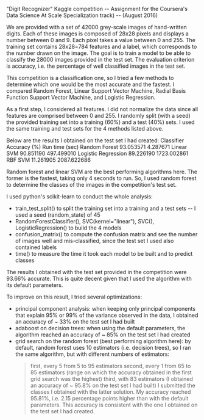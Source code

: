 "Digit Recognizer" Kaggle competition
-- Assignment for the Coursera's Data Science At Scale Specialization track) --
(August 2016)

We are provided with a set of 42000 grey-scale images of hand-written digits. Each of these images is composed of 28x28 pixels and displays a number between 0 and 9. Each pixel takes a value between 0 and 255. The training set contains 28x28=784 features and a label, which corresponds to the number drawn on the image.
The goal is to train a model to be able to classify the 28000 images provided in the test set.
The evaluation criterion is accuracy, i.e. the percentage of well classified images in the test set.


This competition is a classification one, so I tried a few methods to determine which one would be the most accurate and the fastest. I compared Random Forest, Linear Support Vector Machine, Radial Basis Function Support Vector Machine, and Logistic Regression.

As a first step, I considered all features. I did not normalize the data since all features are comprised between 0 and 255. I randomly split (with a seed) the provided training set into a training (60%) and a test (40%) sets. I used the same training and test sets for the 4 methods listed above.

Below are the results I obtained on the test set I had created:
           Classifier  Accuracy (%)  Run time (sec)
        Random Forest     93.053571        4.287671
           Linear SVM     90.851190      497.499010
  Logistic Regression     89.226190     1723.002861
              RBF SVM     11.261905     2087.622686

Random forest and linear SVM are the best performing algorithms here. The former is the fastest, taking only 4 seconds to run. So, I used random forest to determine the classes of the images in the competition's test set.


I used python's scikit-learn to conduct the whole analysis:
* train_test_split() to split the training set into a training and a test sets -- I used a seed (random_state) of 45
* RandomForestClassifier(), SVC(kernel="linear"), SVC(), LogisticRegression() to build the 4 models
* confusion_matrix() to compute the confusion matrix and see the number of images well and mis-classified, since the test set I used also contained labels
* time() to measure the time it took each model to be built and to predict classes


The results I obtained with the test set provided in the competition were 93.66% accurate. This is quite decent given that I used the algorithm with its default parameters.


To improve on this result, I tried several optimizations:
* principal component analysis: when keeping only principal components that explain 95% or 99% of the variance observed in the data, I obtained an accuracy of ~ 33% on the test set I had built
* adaboost on decision trees: when using the default parameters, the algorithm reached an accuracy of ~ 85% on the test set I had created
* grid search on the random forest (best performing algorithm here): by default, random forest uses 10 estimators (i.e. decision trees), so I ran the same algorithm, but with different numbers of estimators:
	> first, every 5 from 5 to 95 estimators
	> second, every 1 from 65 to 85 estimators (range on which the accuracy obtained in the first grid search was the highest)
	> third, with 83 estimators (I obtained an accuracy of ~ 95.8% on the test set I had built)
I submitted the classes I obtained with the latter solution. My accuracy reached 95.81%, i.e. 2.15 percentage points higher than with the default parameters. This accuracy is consistent with the one I obtained on the test set I had created.

